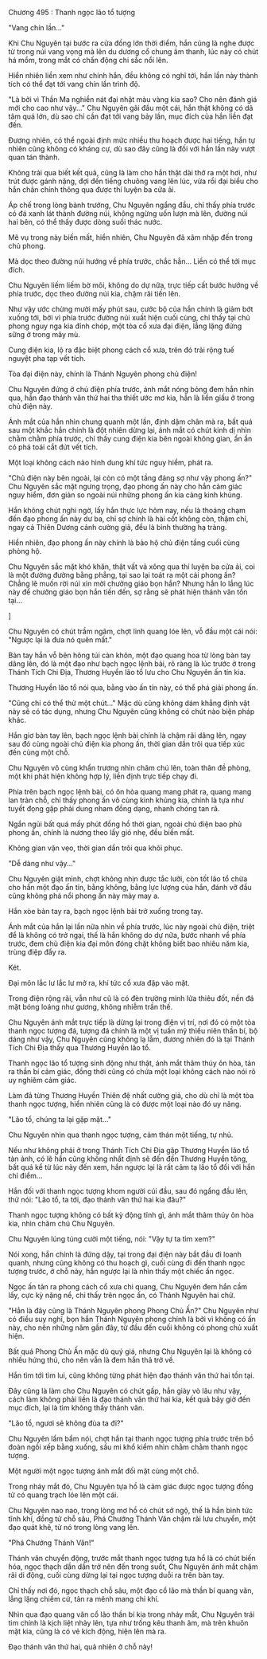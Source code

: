 




Chương 495 : Thanh ngọc lão tổ tượng


"Vang chín lần..."

Khi Chu Nguyên tại bước ra cửa đồng lớn thời điểm, hắn cũng là nghe được từ trong núi vang vọng mà lên du dương cổ chung âm thanh, lúc này có chút há mồm, trong mắt có chấn động chi sắc nổi lên.

Hiển nhiên liền xem như chính hắn, đều không có nghĩ tới, hắn lần này thành tích có thể đạt tới vang chín lần trình độ.

"Là bởi vì Thần Ma nghiền nát đại nhật màu vàng kia sao? Cho nên đánh giá mới cho cao như vậy..." Chu Nguyên gãi đầu một cái, hắn thật không có dã tâm quá lớn, dù sao chỉ cần đạt tới vang bảy lần, mục đích của hắn liền đạt đến.

Đương nhiên, có thể ngoài định mức nhiều thu hoạch được hai tiếng, hắn tự nhiên cũng không có kháng cự, dù sao đây cũng là đối với hắn lần này vượt quan tán thành.

Không trải qua biết kết quả, cũng là làm cho hắn thật dài thở ra một hơi, như trút được gánh nặng, đợi đến tiếng chuông vang lên lúc, vừa rồi đại biểu cho hắn chân chính thông qua được thí luyện ba cửa ải.

Áp chế trong lòng bành trướng, Chu Nguyên ngẩng đầu, chỉ thấy phía trước có đá xanh lát thành đường núi, không ngừng uốn lượn mà lên, đường núi hai bên, có thể thấy được dòng suối thác nước.

Mê vụ trong này biến mất, hiển nhiên, Chu Nguyên đã xâm nhập đến trong chủ phong.

Mà dọc theo đường núi hướng về phía trước, chắc hẳn... Liền có thể tới mục đích.

Chu Nguyên liếm liếm bờ môi, không do dự nữa, trực tiếp cất bước hướng về phía trước, dọc theo đường núi kia, chậm rãi tiến lên.

Như vậy ước chừng mười mấy phút sau, cước bộ của hắn chính là giảm bớt xuống tới, bởi vì phía trước đường núi xuất hiện cuối cùng, chỉ thấy tại chủ phong nguy nga kia đỉnh chóp, một tòa cổ xưa đại điện, lẳng lặng đứng sững ở trong mây mù.

Cung điện kia, lộ ra đặc biệt phong cách cổ xưa, trên đó trải rộng tuế nguyệt pha tạp vết tích.

Tòa đại điện này, chính là Thánh Nguyên phong chủ điện!

Chu Nguyên đứng ở chủ điện phía trước, ánh mắt nóng bỏng đem hắn nhìn qua, hắn đạo thánh văn thứ hai tha thiết ước mơ kia, hẳn là liền giấu ở trong chủ điện này.

Ánh mắt của hắn nhìn chung quanh một lần, định dậm chân mà ra, bất quá sau một khắc hắn chính là đột nhiên dừng lại, ánh mắt có chút kinh dị nhìn chằm chằm phía trước, chỉ thấy cung điện kia bên ngoài không gian, ẩn ẩn có phá toái cắt đứt vết tích.

Một loại không cách nào hình dung khí tức nguy hiểm, phát ra.

"Chủ điện này bên ngoài, lại còn có một tầng đáng sợ như vậy phong ấn?" Chu Nguyên sắc mặt ngưng trọng, đạo phong ấn này cho hắn cảm giác nguy hiểm, đơn giản so ngoài núi những phong ấn kia càng kinh khủng.

Hắn không chút nghi ngờ, lấy hắn thực lực hôm nay, nếu là thoáng chạm đến đạo phong ấn này dư ba, chỉ sợ chính là hài cốt không còn, thậm chí, ngay cả Thiên Dương cảnh cường giả, đều là bình thường hạ tràng.

Hiển nhiên, đạo phong ấn này chính là bảo hộ chủ điện tầng cuối cùng phòng hộ.

Chu Nguyên sắc mặt khó khăn, thật vất vả xông qua thí luyện ba cửa ải, coi là một đường đường bằng phẳng, tại sao lại toát ra một cái phong ấn? Chẳng lẽ muốn rời núi xin mời chưởng giáo bọn hắn? Nhưng hắn lo lắng lúc này để chưởng giáo bọn hắn tiến đến, sợ rằng sẽ phát hiện thánh văn tồn tại...

]

Chu Nguyên có chút trầm ngâm, chợt linh quang lóe lên, vỗ đầu một cái nói: "Ngược lại là đưa nó quên mất."

Bàn tay hắn vỗ bên hông túi càn khôn, một đạo quang hoa từ lòng bàn tay dâng lên, đó là một đạo như bạch ngọc lệnh bài, rõ ràng là lúc trước ở trong Thánh Tích Chi Địa, Thương Huyền lão tổ lưu cho Chu Nguyên ấn tín kia.

Thương Huyền lão tổ nói qua, bằng vào ấn tín này, có thể phá giải phong ấn.

"Cũng chỉ có thể thử một chút..." Mặc dù cũng không dám khẳng định vật này sẽ có tác dụng, nhưng Chu Nguyên cũng không có chút nào biện pháp khác.

Hắn giơ bàn tay lên, bạch ngọc lệnh bài chính là chậm rãi dâng lên, ngay sau đó cùng ngoài chủ điện kia phong ấn, thời gian dần trôi qua tiếp xúc đến cùng một chỗ.

Chu Nguyên vô cùng khẩn trương nhìn chăm chú lên, toàn thân đề phòng, một khi phát hiện không hợp lý, liền định trực tiếp chạy đi.

Phía trên bạch ngọc lệnh bài, có ôn hòa quang mang phát ra, quang mang lan tràn chỗ, chỉ thấy phong ấn vô cùng kinh khủng kia, chính là tựa như tuyết đọng gặp phải dung nham đồng dạng, nhanh chóng tan rã.

Ngắn ngủi bất quá mấy phút đồng hồ thời gian, ngoài chủ điện bao phủ phong ấn, chính là nương theo lấy gió nhẹ, đều biến mất.

Không gian vặn vẹo, thời gian dần trôi qua khôi phục.

"Dễ dàng như vậy..."

Chu Nguyên giật mình, chợt không nhịn được tắc lưỡi, còn tốt lão tổ chừa cho hắn một đạo ấn tín, bằng không, bằng lực lượng của hắn, đánh vỡ đầu cũng không phá nổi phong ấn này mảy may a.

Hắn xòe bàn tay ra, bạch ngọc lệnh bài trở xuống trong tay.

Ánh mắt của hắn lại lần nữa nhìn về phía trước, lúc này ngoài chủ điện, triệt để là không có trở ngại, thế là hắn không do dự nữa, bước nhanh về phía trước, đem chủ điện kia đại môn đóng chặt không biết bao nhiêu năm kia, trùng điệp đẩy ra.

Két.

Đại môn lắc lư lắc lư mở ra, khí tức cổ xưa đập vào mặt.

Trong điện rộng rãi, vẫn như cũ là có đèn trường minh lửa thiêu đốt, nền đá mặt bóng loáng như gương, không nhiễm trần thế.

Chu Nguyên ánh mắt trực tiếp là dừng lại trong điện vị trí, nơi đó có một tòa thanh ngọc tượng đá, tượng đá chính là một vị tuấn mỹ thiếu niên thần bí, bộ dáng như vậy, Chu Nguyên cũng không lạ lẫm, đương nhiên đó là tại Thánh Tích Chi Địa thấy qua Thương Huyền lão tổ.

Thanh ngọc lão tổ tượng sinh động như thật, ánh mắt thâm thúy ôn hòa, tản ra thần bí cảm giác, đồng thời cũng có chứa một loại không cách nào nói rõ uy nghiêm cảm giác.

Làm đã từng Thương Huyền Thiên đệ nhất cường giả, cho dù chỉ là một tòa thanh ngọc tượng, hiển nhiên cũng là có được một loại nào đó uy năng.

"Lão tổ, chúng ta lại gặp mặt..."

Chu Nguyên nhìn qua thanh ngọc tượng, cảm thán một tiếng, tự nhủ.

Nếu như không phải ở trong Thánh Tích Chi Địa gặp Thương Huyền lão tổ tàn ảnh, có lẽ hắn cũng không nhất định sẽ đến đến Thương Huyền tông, bất quá kể từ lúc này đến xem, hắn ngược lại là rất cảm tạ lão tổ đối với hắn chỉ điểm...

Hắn đối với thanh ngọc tượng khom người cúi đầu, sau đó ngẩng đầu lên, thử nói: "Lão tổ, ta tới, đạo thánh văn thứ hai kia đâu?"

Thanh ngọc tượng không có bất kỳ động tĩnh gì, ánh mắt thâm thúy ôn hòa kia, nhìn chăm chú Chu Nguyên.

Chu Nguyên lúng túng cười một tiếng, nói: "Vậy tự ta tìm xem?"

Nói xong, hắn chính là đứng dậy, tại trong đại điện này bắt đầu đi loanh quanh, nhưng cũng không có thu hoạch gì, cuối cùng đi đến thanh ngọc tượng trước, ở chỗ này, hắn ngược lại là nhìn thấy một chiếc ấn ngọc.

Ngọc ấn tản ra phong cách cổ xưa chi quang, Chu Nguyên đem hắn cầm lấy, cực kỳ nặng nề, chỉ thấy trên ngọc ấn, có Thánh Nguyên hai chữ.

"Hẳn là đây cũng là Thánh Nguyên phong Phong Chủ Ấn?" Chu Nguyên như có điều suy nghĩ, bọn hắn Thánh Nguyên phong chính là bởi vì không có ấn này, cho nên những năm gần đây, từ đầu đến cuối không có phong chủ xuất hiện.

Bất quá Phong Chủ Ấn mặc dù quý giá, nhưng Chu Nguyên lại là không có nhiều hứng thú, cho nên vẫn là đem hắn thả trở về.

Hắn tìm tới tìm lui, cũng không từng phát hiện đạo thánh văn thứ hai tồn tại.

Đây cũng là làm cho Chu Nguyên có chút gấp, hắn giày vò lâu như vậy, cách làm không phải liền là đạo thánh văn thứ hai kia, kết quả bây giờ đến mục đích, lại là tìm không thấy thánh văn.

"Lão tổ, ngươi sẽ không đùa ta đi?"

Chu Nguyên lẩm bẩm nói, chợt hắn tại thanh ngọc tượng phía trước trên bồ đoàn ngồi xếp bằng xuống, sầu mi khổ kiểm nhìn chằm chằm thanh ngọc tượng.

Một người một ngọc tượng ánh mắt đối mặt cùng một chỗ.

Trong nháy mắt đó, Chu Nguyên tựa hồ là cảm giác được ngọc tượng đồng tử có quang trạch lóe lên một cái.

Chu Nguyên nao nao, trong lòng mơ hồ có chút sở ngộ, thế là hắn bình tức tĩnh khí, đồng tử chỗ sâu, Phá Chướng Thánh Văn chậm rãi lưu chuyển, một đạo quát khẽ, từ nó trong lòng vang lên.

"Phá Chướng Thánh Văn!"

Thánh văn chuyển động, trước mắt thanh ngọc tượng tựa hồ là có chút biến hóa, ngọc thạch dần dần trở nên đến trong suốt, Chu Nguyên ánh mắt chậm rãi di động, cuối cùng dừng lại tại ngọc tượng duỗi ra trên bàn tay.

Chỉ thấy nơi đó, ngọc thạch chỗ sâu, một đạo cổ lão mà thần bí quang văn, lẳng lặng chiếm cứ, tản ra mênh mang chi khí.

Nhìn qua đạo quang văn cổ lão thần bí kia trong nháy mắt, Chu Nguyên trái tim chính là kịch liệt nhảy lên, tựa như trống kêu thanh âm, mà trên khuôn mặt kia, cũng là có vẻ kích động, hiện lên mà ra.

Đạo thánh văn thứ hai, quả nhiên ở chỗ này!




